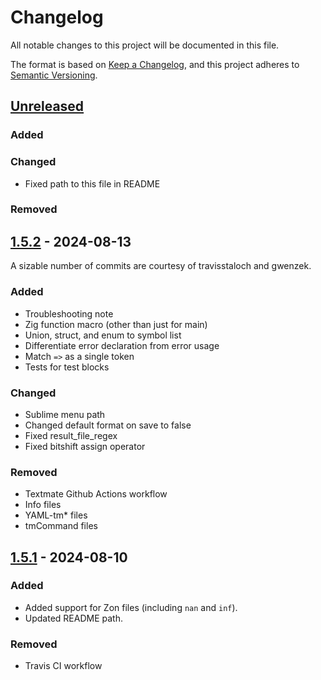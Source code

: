 # Changelog

All notable changes to this project will be documented in this file.

The format is based on [Keep a Changelog](https://keepachangelog.com/en/1.1.0/),
and this project adheres to [Semantic Versioning](https://semver.org/spec/v2.0.0.html).

## [Unreleased]

### Added

### Changed

- Fixed path to this file in README

### Removed

## [1.5.2] - 2024-08-13

A sizable number of commits are courtesy of travisstaloch and gwenzek.

### Added

- Troubleshooting note
- Zig function macro (other than just for main)
- Union, struct, and enum to symbol list
- Differentiate error declaration from error usage
- Match `=>` as a single token
- Tests for test blocks

### Changed

- Sublime menu path
- Changed default format on save to false
- Fixed result_file_regex
- Fixed bitshift assign operator

### Removed

- Textmate Github Actions workflow
- Info files
- YAML-tm* files
- tmCommand files

## [1.5.1] - 2024-08-10

### Added

- Added support for Zon files (including `nan` and `inf`).
- Updated README path.

### Removed

- Travis CI workflow

[unreleased]: https://github.com/aidenfoxivey/sublime-zig-unofficial/compare/v1.5.2...HEAD

[1.5.2]: https://github.com/aidenfoxivey/sublime-zig-unofficial/compare/v1.5.1...v1.5.2

[1.5.1]: https://github.com/aidenfoxivey/sublime-zig-unofficial/releases/tag/v1.5.1
